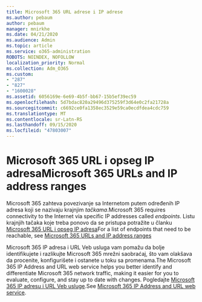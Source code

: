 ```yaml
---
title: Microsoft 365 URL adrese i IP adrese
ms.author: pebaum
author: pebaum
manager: mnirkhe
ms.date: 04/21/2020
ms.audience: Admin
ms.topic: article
ms.service: o365-administration
ROBOTS: NOINDEX, NOFOLLOW
localization_priority: Normal
ms.collection: Adm_O365
ms.custom:
- "287"
- "827"
- "1600028"
ms.assetid: 6056169e-6e69-4b5f-bb67-15b5ef39ec59
ms.openlocfilehash: 5d7bdac820a29496d375259f3d64e0c2fa21728a
ms.sourcegitcommit: c6692ce0fa1358ec3529e59ca0ecdfdea4cdc759
ms.translationtype: MT
ms.contentlocale: sr-Latn-RS
ms.lasthandoff: 09/15/2020
ms.locfileid: "47803007"
---
```

# <a name="microsoft-365-urls-and-ip-address-ranges"></a><span data-ttu-id="555d2-102">Microsoft 365 URL i opseg IP adresa</span><span class="sxs-lookup"><span data-stu-id="555d2-102">Microsoft 365 URLs and IP address ranges</span></span>

<span data-ttu-id="555d2-103">Microsoft 365 zahteva povezivanje sa Internetom putem određenih IP adresa koji se nazivaju krajnjim *tačkama*.</span><span class="sxs-lookup"><span data-stu-id="555d2-103">Microsoft 365 requires connectivity to the Internet via specific IP addresses called *endpoints*.</span></span>
<span data-ttu-id="555d2-104">Listu krajnjih tačaka koje treba ponovo da se pristupa potražite u članku [Microsoft 365 URL i opseg IP adresa](https://docs.microsoft.com/office365/enterprise/urls-and-ip-address-ranges)</span><span class="sxs-lookup"><span data-stu-id="555d2-104">For a list of endpoints that need to be reachable, see [Microsoft 365 URLs and IP address ranges](https://docs.microsoft.com/office365/enterprise/urls-and-ip-address-ranges)</span></span> 

<span data-ttu-id="555d2-105">Microsoft 365 IP adresa i URL Veb usluga vam pomažu da bolje identifikujete i razlikujte Microsoft 365 mrežni saobraćaj, što vam olakšava da procenite, konfigurišete i ostanete u toku sa promenama.</span><span class="sxs-lookup"><span data-stu-id="555d2-105">The Microsoft 365 IP Address and URL web service helps you better identify and differentiate Microsoft 365 network traffic, making it easier for you to evaluate, configure, and stay up to date with changes.</span></span> <span data-ttu-id="555d2-106">Pogledajte [Microsoft 365 IP adresu i URL Veb usluge](https://docs.microsoft.com/office365/enterprise/office-365-ip-web-service).</span><span class="sxs-lookup"><span data-stu-id="555d2-106">See [Microsoft 365 IP Address and URL web service](https://docs.microsoft.com/office365/enterprise/office-365-ip-web-service).</span></span>